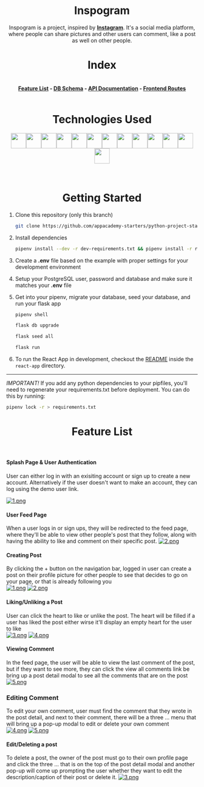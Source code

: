 <h1 align='center' style='font-weight: bold'> Inspogram </h1>
<div>
<p align='center'> Inspogram is a project, inspired by <a style='font-weight: bold' href='https://www.instagram.com/'>Instagram</a>. It's a social media platform, where people can share pictures and other users can comment, like a post as well on other people. 
</br>
</p>

</div>

<h1 align='center' style='font-weight: bold'> Index </h1>
<br>
<div align='center' style='font-weight: bold'>
 <a href='https://github.com/PeterShinnn/python-group-project/wiki/Feature-List'>Feature List</a> - <a href='https://github.com/PeterShinnn/python-group-project/wiki/Database-Schema'>DB Schema</a> - <a href='https://github.com/PeterShinnn/python-group-project/wiki/API-Routes'>API Documentation</a> - <a href='https://github.com/PeterShinnn/python-group-project/wiki/Frontend-Routes'> Frontend Routes </a>
<br>
</br>
</div>
<div align='center'>
<h1 align='center' style='font-weight: bold'>Technologies Used </h1>
<img src="https://cdn.jsdelivr.net/gh/devicons/devicon/icons/python/python-original.svg" height=40/><img src="https://cdn.jsdelivr.net/gh/devicons/devicon/icons/flask/flask-original.svg" height=40/><img src="https://cdn.jsdelivr.net/gh/devicons/devicon/icons/sqlalchemy/sqlalchemy-original.svg" height=40/><img  src="https://cdn.jsdelivr.net/gh/devicons/devicon/icons/javascript/javascript-original.svg"  height=40/><img src="https://cdn.jsdelivr.net/gh/devicons/devicon/icons/react/react-original.svg" height=40/><img src="https://cdn.jsdelivr.net/gh/devicons/devicon/icons/redux/redux-original.svg" height=40/><img src="https://cdn.jsdelivr.net/gh/devicons/devicon/icons/nodejs/nodejs-plain-wordmark.svg" height=40/><img  src="https://cdn.jsdelivr.net/gh/devicons/devicon/icons/css3/css3-original.svg"  height=40/><img  src="https://cdn.jsdelivr.net/gh/devicons/devicon/icons/html5/html5-original.svg"  height=40/><img  src="https://cdn.jsdelivr.net/gh/devicons/devicon/icons/git/git-original.svg"  height=40/><img src="https://cdn.jsdelivr.net/gh/devicons/devicon/icons/docker/docker-original.svg" height=40/><img  src="https://cdn.jsdelivr.net/gh/devicons/devicon/icons/vscode/vscode-original.svg"  height=40/><img src="https://upload.wikimedia.org/wikipedia/commons/thumb/5/5c/AWS_Simple_Icons_AWS_Cloud.svg/512px-AWS_Simple_Icons_AWS_Cloud.svg.png?20191001220601" height=40/>
</div>
<br>
</br>
<h1 align='center' style='font-weight: bold'> Getting Started </h1>

1. Clone this repository (only this branch)

   ```bash
   git clone https://github.com/appacademy-starters/python-project-starter.git
   ```

2. Install dependencies

      ```bash
      pipenv install --dev -r dev-requirements.txt && pipenv install -r requirements.txt
      ```

3. Create a **.env** file based on the example with proper settings for your
   development environment
4. Setup your PostgreSQL user, password and database and make sure it matches your **.env** file

5. Get into your pipenv, migrate your database, seed your database, and run your flask app

   ```bash
   pipenv shell
   ```

   ```bash
   flask db upgrade
   ```

   ```bash
   flask seed all
   ```

   ```bash
   flask run
   ```

6. To run the React App in development, checkout the [README](./react-app/README.md) inside the `react-app` directory.

***
*IMPORTANT!*
   If you add any python dependencies to your pipfiles, you'll need to regenerate your requirements.txt before deployment.
   You can do this by running:

   ```bash
   pipenv lock -r > requirements.txt
   ```
<h1 align='center' style='font-weight: bold'> Feature List </h1>
<br>

#### Splash Page & User Authentication
User can either log in with an exisiting account or sign up to create a new account. Alternatively if the user doesn't want to make an account, they can log using the demo user link.
<br>

[![1.png](https://i.postimg.cc/qRGDBBTS/1.png)](https://postimg.cc/TLpJC6hJ)

#### User Feed Page
When a user logs in or sign ups, they will be redirected to the feed page, where they'll be able to view other people's post that they follow, along with having the ability to like and comment on their specific post.
[![2.png](https://i.postimg.cc/8zM8v6gr/2.png)](https://postimg.cc/FYrn51R9)

#### Creating Post
By clicking the + button on the navigation bar, logged in user can create a post on their profile picture for other people to see that decides to go on your page, or that is already following you
<br>
[![1.png](https://i.postimg.cc/1t7BzsM3/1.png)](https://postimg.cc/Fdc3Wt2M)
[![2.png](https://i.postimg.cc/BbdCxprW/2.png)](https://postimg.cc/SYf846QV)

#### Liking/Unliking a Post 
User can click the heart to like or unlike the post. The heart will be filled if a user has liked the post either wirse it'll display an empty heart for the user to like
<br>
[![3.png](https://i.postimg.cc/xj5L0xkX/3.png)](https://postimg.cc/Yj4vRxz7)
[![4.png](https://i.postimg.cc/15zw4G6J/4.png)](https://postimg.cc/QVRHyWfT)

#### Viewing Comment
In the feed page, the user will be able to view the last comment of the post, but if they want to see more, they can click the view all comments link be bring up a post detail modal to see all the comments that are on the post
[![5.png](https://i.postimg.cc/gkBRhxHd/5.png)](https://postimg.cc/mtCtf2n6)

### Editing Comment
To edit your own comment, user must find the comment that they wrote in the post detail, and next to their comment, there will be a three ... menu that will bring up a pop-up modal to edit or delete your own comment
<br>
[![4.png](https://i.postimg.cc/brGTDWFH/4.png)](https://postimg.cc/wRpJnfz7)
[![5.png](https://i.postimg.cc/66SzJ6yH/5.png)](https://postimg.cc/bdx11h0b)

#### Edit/Deleting a post
To delete a post, the owner of the post must go to their own profile page and click the three ... that is on the top of the post detail modal and another pop-up will come up prompting the user whether they want to edit the description/caption of their post or delete it.
[![3.png](https://i.postimg.cc/J4kx1wXR/3.png)](https://postimg.cc/tY9W5MDc)

